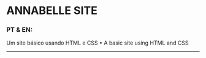 # ANNABELLE SITE 
### PT & EN:
Um site básico usando HTML e CSS • A basic site using HTML and CSS

---
